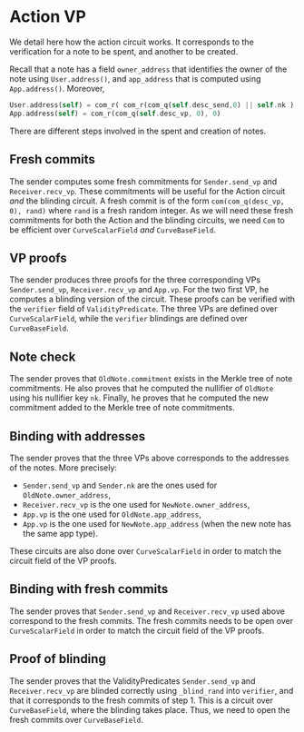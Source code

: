 # Action VP

We detail here how the action circuit works. It corresponds to the verification for a note to be spent, and another to be created.

Recall that a note has a field `owner_address` that identifies the owner of the note using `User.address()`, and `app_address` that is computed using `App.address()`. Moreover,
```rust
User.address(self) = com_r( com_r(com_q(self.desc_send,0) || self.nk ) || com_q(self.desc_recv,0), self.rcm_address)
App.address(self) = com_r(com_q(self.desc_vp, 0), 0)
```

There are different steps involved in the spent and creation of notes.

## Fresh commits

The sender computes some fresh commitments for `Sender.send_vp` and `Receiver.recv_vp`.
These commitments will be useful for the Action circuit *and* the blinding circuit.
A fresh commit is of the form `com(com_q(desc_vp, 0), rand)` where `rand` is a fresh random integer.
As we will need these fresh commitments for both the Action and the blinding circuits, we need `Com` to be efficient over `CurveScalarField` *and* `CurveBaseField`.


## VP proofs

The sender produces three proofs for the three corresponding VPs `Sender.send_vp`, `Receiver.recv_vp` and `App.vp`.
For the two first VP, he computes a blinding version of the circuit. These proofs can be verified with the `verifier` field of `ValidityPredicate`.
The three VPs are defined over `CurveScalarField`, while the `verifier` blindings are defined over `CurveBaseField`.


## Note check

The sender proves that `OldNote.commitment` exists in the Merkle tree of note commitments.
He also proves that he computed the nullifier of `OldNote` using his nullifier key `nk`.
Finally, he proves that he computed the new commitment added to the Merkle tree of note commitments.


## Binding with addresses

The sender proves that the three VPs above corresponds to the addresses of the notes. More precisely:

* `Sender.send_vp` and `Sender.nk` are the ones used for `OldNote.owner_address`,
* `Receiver.recv_vp` is the one used for `NewNote.owner_address`,
* `App.vp` is the one used for `OldNote.app_address`,
* `App.vp` is the one used for `NewNote.app_address` (when the new note has the same app type).

These circuits are also done over `CurveScalarField` in order to match the circuit field of the VP proofs.


## Binding with fresh commits

The sender proves that `Sender.send_vp` and `Receiver.recv_vp` used above correspond to the fresh commits.
The fresh commits needs to be open over `CurveScalarField` in order to match the circuit field of the VP proofs.


## Proof of blinding

The sender proves that the ValidityPredicates `Sender.send_vp` and `Receiver.recv_vp` are blinded correctly using `_blind_rand` into `verifier`,
and that it corresponds to the fresh commits of step 1. This is a circuit over `CurveBaseField`, where the blinding takes place.
Thus, we need to open the fresh commits over `CurveBaseField`.
